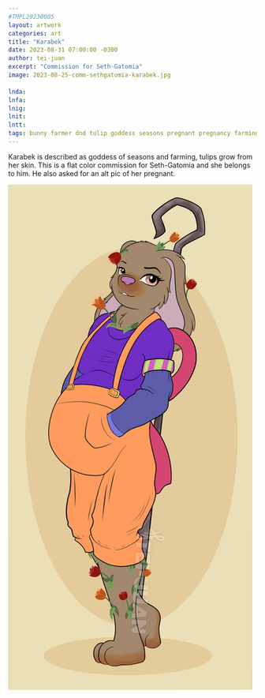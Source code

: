 ```yaml
---
#TMPL20230005
layout: artwork
categories: art
title: "Karabek"
date: 2023-08-31 07:00:00 -0300
author: tei-juan
excerpt: "Commission for Seth-Gatomia"
image: 2023-08-25-comm-sethgatomia-karabek.jpg

lnda: 
lnfa: 
lnig: 
lnit: 
lntt: 
tags: bunny farmer dnd tulip goddess seasons pregnant pregnancy farming
---
```


Karabek is described as goddess of seasons and farming, tulips grow from her skin.
This is a flat color commission for Seth-Gatomia and she belongs to him.
He also asked for an alt pic of her pregnant.

![2023-08-25-comm-sethgatomia-karabek-alt.jpg](/i/s/2023-08-25-comm-sethgatomia-karabek-alt.jpg)
